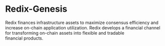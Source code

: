 # Redix-Genesis
Redix finances infrastructure assets to maximize consensus efficiency and increase on-chain application utilization. Redix develops a financial channel for transforming on-chain assets into flexible and tradable financial products.
